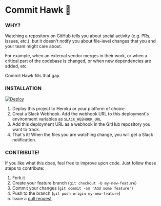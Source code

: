 # Commit Hawk 🦅

### WHY?

Watching a repository on GitHub tells you about social activity (e.g. PRs, issues, etc.), but it doesn't notify you about file-level changes that you and your team might care about. 

For example, when an external vendor merges in their work, or when a critical part of the codebase is changed, or when new dependencies are added, etc 

Commit Hawk fills that gap. 

### INSTALLATION

<a href="https://heroku.com/deploy">
  <img src="https://www.herokucdn.com/deploy/button.svg" alt="Deploy">
</a>

1. Deploy this project to Heroku or your platform of choice. 
2. Creat a Slack Webhook. Add the webhook URL to this deployment's environment variables as `SLACK_WEBHOOK_URL`
3. Add this deployment URL as a webhook in the GitHub repository you want to track. 
4. That's it! When the files you are watching change, you will get a Slack notification.

### CONTRIBUTE!

If you like what this does, feel free to improve upon code. Just follow these steps to contribute:

1. Fork it
2. Create your feature branch (``git checkout -b my-new-feature``)
3. Commit your changes (``git commit -am 'Add some feature'``)
4. Push to the branch (``git push origin my-new-feature``)
5. Issue a [pull request](https://help.github.com/articles/using-pull-requests)

